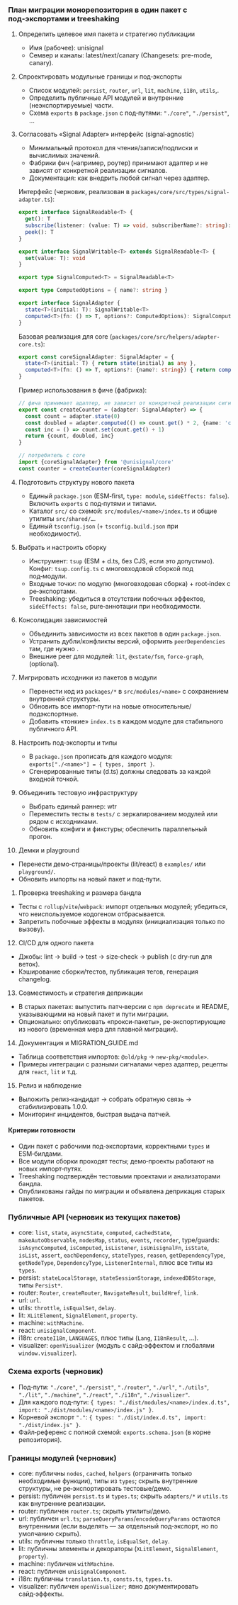 ### План миграции монорепозитория в один пакет с под‑экспортами и treeshaking

1. Определить целевое имя пакета и стратегию публикации
   - Имя (рабочее): unisignal
   - Семвер и каналы: latest/next/canary (Changesets: pre-mode, canary).

2. Спроектировать модульные границы и под‑экспорты
   - Список модулей: `persist`, `router`, `url`, `lit`, `machine`, `i18n`, `utils`,.
   - Определить публичные API модулей и внутренние (неэкспортируемые) части.
   - Схема `exports` в `package.json` c под‑путями: `"./core"`, `"./persist"`, …

3. Согласовать «Signal Adapter» интерфейс (signal‑agnostic)
   - Минимальный протокол для чтения/записи/подписки и вычислимых значений.
   - Фабрики фич (например, роутер) принимают адаптер и не зависят от конкретной реализации сигналов.
   - Документация: как внедрить любой сигнал через адаптер.

   Интерфейс (черновик, реализован в `packages/core/src/types/signal-adapter.ts`):

   ```ts
   export interface SignalReadable<T> {
     get(): T
     subscribe(listener: (value: T) => void, subscriberName?: string): () => void
     peek(): T
   }

   export interface SignalWritable<T> extends SignalReadable<T> {
     set(value: T): void
   }

   export type SignalComputed<T> = SignalReadable<T>

   export type ComputedOptions = { name?: string }

   export interface SignalAdapter {
     state<T>(initial: T): SignalWritable<T>
     computed<T>(fn: () => T, options?: ComputedOptions): SignalComputed<T>
   }
   ```

   Базовая реализация для core (`packages/core/src/helpers/adapter-core.ts`):

   ```ts
   export const coreSignalAdapter: SignalAdapter = {
     state<T>(initial: T) { return state(initial) as any },
     computed<T>(fn: () => T, options?: {name?: string}) { return computed(fn, options) as any },
   }
   ```

   Пример использования в фиче (фабрика):

   ```ts
   // фича принимает адаптер, не зависит от конкретной реализации сигналов
   export const createCounter = (adapter: SignalAdapter) => {
     const count = adapter.state(0)
     const doubled = adapter.computed(() => count.get() * 2, {name: 'counter.doubled'})
     const inc = () => count.set(count.get() + 1)
     return {count, doubled, inc}
   }

   // потребитель с core
   import {coreSignalAdapter} from '@unisignal/core'
   const counter = createCounter(coreSignalAdapter)
   ```

4. Подготовить структуру нового пакета
   - Единый `package.json` (ESM‑first, `type: module`, `sideEffects: false`). Включить `exports` с под‑путями и типами.
   - Каталог `src/` со схемой: `src/modules/<name>/index.ts` и общие утилиты `src/shared/…`.
   - Единый `tsconfig.json` (+ `tsconfig.build.json` при необходимости).

5. Выбрать и настроить сборку
   - Инструмент: `tsup`  (ESM + d.ts, без CJS, если это допустимо). Конфиг: `tsup.config.ts` с многовходовой сборкой под под‑модули.
   - Входные точки: по модулю (многовходовая сборка) + root‑index с ре‑экспортами.
   - Treeshaking: убедиться в отсутствии побочных эффектов, `sideEffects: false`, pure‑аннотации при необходимости.

6. Консолидация зависимостей
   - Объединить зависимости из всех пакетов в один `package.json`.
   - Устранить дубли/конфликты версий, оформить `peerDependencies` там, где нужно .
   - Внешние peer для модулей:  `lit`, `@xstate/fsm`, `force-graph`, (optional).

7. Мигрировать исходники из пакетов в модули
   - Перенести код из `packages/*` в `src/modules/<name>` с сохранением внутренней структуры.
   - Обновить все импорт‑пути на новые относительные/подэкспортные.
   - Добавить «тонкие» `index.ts` в каждом модуле для стабильного публичного API.

8. Настроить под‑экспорты и типы
   - В `package.json` прописать для каждого модуля: `exports["./<name>"] = { types, import }`.
   - Сгенерированные типы (d.ts) должны следовать за каждой входной точкой.

9. Объединить тестовую инфраструктуру
   - Выбрать единый раннер: wtr
   - Переместить тесты в `tests/` с зеркалированием модулей или рядом с исходниками.
   - Обновить конфиги и фикстуры; обеспечить параллельный прогон.

10. Демки и playground

- Перенести демо‑страницы/проекты (lit/react) в `examples/` или `playground/`.
- Обновить импорты на новый пакет и под‑пути.

1. Проверка treeshaking и размера бандла

- Тесты с `rollup`/`vite`/`webpack`: импорт отдельных модулей; убедиться, что неиспользуемое кодогеном отбрасывается.
- Запретить побочные эффекты в модулях (инициализация только по вызову).

12. CI/CD для одного пакета

- Джобы: lint → build → test → size‑check → publish (с dry‑run для веток).
- Кэширование сборки/тестов, публикация тегов, генерация changelog.

13. Совместимость и стратегия деприкации

- В старых пакетах: выпустить патч‑версии с `npm deprecate` и README, указывающими на новый пакет и пути миграции.
- Опционально: опубликовать «прокси‑пакеты», ре‑экспортирующие из нового (временная мера для плавной миграции).

14. Документация и MIGRATION_GUIDE.md

- Таблица соответствия импортов: `@old/pkg` → `new-pkg/<module>`.
- Примеры интеграции с разными сигналами через адаптер, рецепты для `react`, `lit` и т.д.

15. Релиз и наблюдение

- Выложить релиз‑кандидат → собрать обратную связь → стабилизировать 1.0.0.
- Мониторинг инцидентов, быстрая выдача патчей.

#### Критерии готовности

- Один пакет с рабочими под‑экспортами, корректными `types` и ESM‑билдами.
- Все модули сборки проходят тесты; демо‑проекты работают на новых импорт‑путях.
- Treeshaking подтверждён тестовыми проектами и анализаторами бандла.
- Опубликованы гайды по миграции и объявлена деприкация старых пакетов.

### Публичные API (черновик из текущих пакетов)

- core: `list`, `state`, `asyncState`, `computed`, `cachedState`, `makeAutoObservable`, `nodesMap`, `status`, `events`, `recorder`, type/guards: `isAsyncComputed`, `isComputed`, `isListener`, `isUnisignalFn`, `isState`, `isList`, `assert`, `eachDependency`, `stateTypes`, `reason`, `getDependencyType`, `getNodeType`, `DependencyType`, `ListenerInternal`, плюс все типы из `types`.
- persist: `stateLocalStorage`, `stateSessionStorage`, `indexedDBStorage`, типы `Persist*`.
- router: `Router`, `createRouter`, `NavigateResult`, `buildHref`, `link`.
- url: `url`.
- utils: `throttle`, `isEqualSet`, `delay`.
- lit: `XLitElement`, `SignalElement`, `property`.
- machine: `withMachine`.
- react: `unisignalComponent`.
- i18n: `createI18n`, `LANGUAGES`, плюс типы (`Lang`, `I18nResult`, ...).
- visualizer: `openVisualizer` (модуль с сайд‑эффектом и глобалями `window.visualizer`).

### Схема exports (черновик)

- Под‑пути: `"./core"`, `"./persist"`, `"./router"`, `"./url"`, `"./utils"`, `"./lit"`, `"./machine"`, `"./react"`, `"./i18n"`, `"./visualizer"`.
- Для каждого под‑пути: `{ types: "./dist/modules/<name>/index.d.ts", import: "./dist/modules/<name>/index.js" }`.
- Корневой экспорт `"."`: `{ types: "./dist/index.d.ts", import: "./dist/index.js" }`.
- Файл‑референс с полной схемой: `exports.schema.json` (в корне репозитория).

### Границы модулей (черновик)

- core: публичны `nodes`, `cached`, `helpers` (ограничить только необходимые функции), типы из `types`; скрыть внутренние структуры, не ре‑экспортировать тестовые/демо.
- persist: публичен `persist.ts` и `types.ts`; скрыть `adapters/*` и `utils.ts` как внутренние реализации.
- router: публичен `router.ts`; скрыть утилиты/демо.
- url: публичен `url.ts`; `parseQueryParams`/`encodeQueryParams` остаются внутренними (если выделять — за отдельный под‑экспорт, но по умолчанию скрыть).
- utils: публичны только `throttle`, `isEqualSet`, `delay`.
- lit: публичны элементы и декораторы (`XLitElement`, `SignalElement`, `property`).
- machine: публичен `withMachine`.
- react: публичен `unisignalComponent`.
- i18n: публичны `translation.ts`, `consts.ts`, `types.ts`.
- visualizer: публичен `openVisualizer`; явно документировать сайд‑эффекты.
